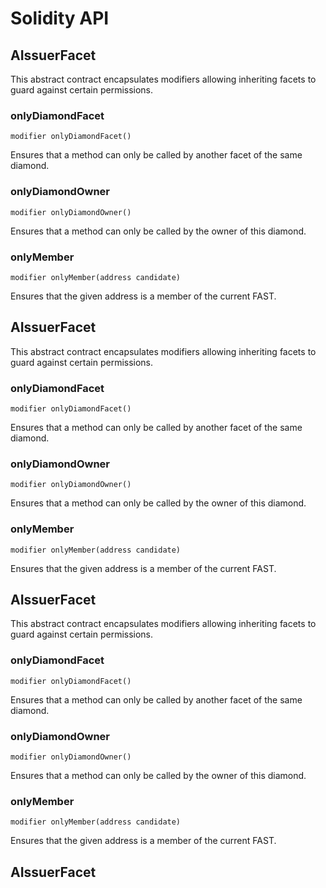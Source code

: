 # Solidity API

## AIssuerFacet

This abstract contract encapsulates modifiers allowing inheriting facets to guard against
certain permissions.

### onlyDiamondFacet

```solidity
modifier onlyDiamondFacet()
```

Ensures that a method can only be called by another facet of the same diamond.

### onlyDiamondOwner

```solidity
modifier onlyDiamondOwner()
```

Ensures that a method can only be called by the owner of this diamond.

### onlyMember

```solidity
modifier onlyMember(address candidate)
```

Ensures that the given address is a member of the current FAST.

## AIssuerFacet

This abstract contract encapsulates modifiers allowing inheriting facets to guard against
certain permissions.

### onlyDiamondFacet

```solidity
modifier onlyDiamondFacet()
```

Ensures that a method can only be called by another facet of the same diamond.

### onlyDiamondOwner

```solidity
modifier onlyDiamondOwner()
```

Ensures that a method can only be called by the owner of this diamond.

### onlyMember

```solidity
modifier onlyMember(address candidate)
```

Ensures that the given address is a member of the current FAST.

## AIssuerFacet

This abstract contract encapsulates modifiers allowing inheriting facets to guard against
certain permissions.

### onlyDiamondFacet

```solidity
modifier onlyDiamondFacet()
```

Ensures that a method can only be called by another facet of the same diamond.

### onlyDiamondOwner

```solidity
modifier onlyDiamondOwner()
```

Ensures that a method can only be called by the owner of this diamond.

### onlyMember

```solidity
modifier onlyMember(address candidate)
```

Ensures that the given address is a member of the current FAST.

## AIssuerFacet

